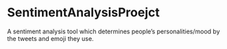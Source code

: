 # SentimentAnalysisProejct
A sentiment analysis tool which determines people’s personalities/mood by the tweets and emoji they use.
